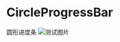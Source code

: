 # CircleProgressBar
圆形进度条
![测试图片](https://github.com/Amoryan/CircleProgressBar/raw/master/screenShort/result.png)
